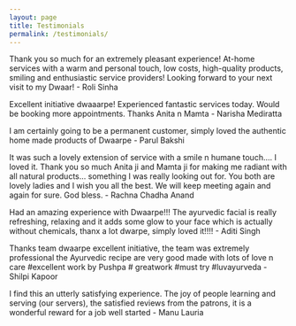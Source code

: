 ```yaml
---
layout: page
title: Testimonials
permalink: /testimonials/
---
```


<p>Thank you so much for an extremely pleasant experience! At-home services 
with a warm and personal touch, low costs, high-quality products, smiling and 
enthusiastic service providers! Looking forward to your next visit to my Dwaar! 
- Roli Sinha</p>
<p>Excellent initiative dwaaarpe! Experienced fantastic services today. Would 
be booking more appointments. Thanks Anita n Mamta
- Narisha Mediratta</p>
<p>I am certainly going to be a permanent customer, simply loved the authentic 
home made products of Dwaarpe 
- Parul Bakshi</p>
<p>It was such a lovely extension of service with a smile n humane touch.... 
I loved it. Thank you so much Anita ji and Mamta ji for making me radiant with 
all natural products... something I was really looking out for. You both are 
lovely ladies and I wish you all the best. We will keep meeting again and 
again for sure. God bless. 
- Rachna Chadha Anand</p>
<p>Had an amazing experience with Dwaarpe!!! The ayurvedic facial is really 
refreshing, relaxing and it adds some glow to your face which is actually 
without chemicals, thanx a lot dwarpe, simply loved it!!!! 
- Aditi Singh</p>
<p>Thanks team dwaarpe excellent initiative, the team was extremely professional 
the Ayurvedic recipe are very good made with lots of love n care #excellent work 
by Pushpa # greatwork #must try #luvayurveda 
- Shilpi Kapoor</p>
<p>I find this an utterly satisfying experience. The joy of people learning and 
serving (our servers), the satisfied reviews from the patrons, it is a wonderful 
reward for a job well started 
- Manu Lauria</p>
